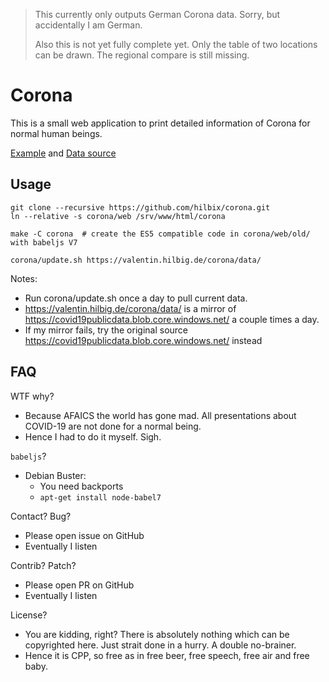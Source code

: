 > This currently only outputs German Corona data.  Sorry, but accidentally I am German.
>
> Also this is not yet fully complete yet.
> Only the table of two locations can be drawn.
> The regional compare is still missing.


# Corona

This is a small web application to print detailed information of Corona for normal human beings.

[Example](https://valentin.hilbig.de/corona/) and [Data source](https://github.com/swildermann/COVID-19)


## Usage

	git clone --recursive https://github.com/hilbix/corona.git
	ln --relative -s corona/web /srv/www/html/corona

	make -C corona	# create the ES5 compatible code in corona/web/old/ with babeljs V7

	corona/update.sh https://valentin.hilbig.de/corona/data/

Notes:

- Run corona/update.sh once a day to pull current data.
- https://valentin.hilbig.de/corona/data/ is a mirror of https://covid19publicdata.blob.core.windows.net/ a couple times a day.
- If my mirror fails, try the original source https://covid19publicdata.blob.core.windows.net/ instead


## FAQ

WTF why?

- Because AFAICS the world has gone mad.  All presentations about COVID-19 are not done for a normal being.
- Hence I had to do it myself.  Sigh.

`babeljs`?

- Debian Buster:
  - You need backports
  - `apt-get install node-babel7`

Contact? Bug?

- Please open issue on GitHub
- Eventually I listen

Contrib?  Patch?

- Please open PR on GitHub
- Eventually I listen

License?

- You are kidding, right?  There is absolutely nothing which can be copyrighted here.  Just strait done in a hurry.  A double no-brainer.
- Hence it is CPP, so free as in free beer, free speech, free air and free baby.

